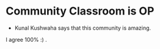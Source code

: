 # Community Classroom is OP

- Kunal Kushwaha says that this community is amazing.

I agree 100% :) .
